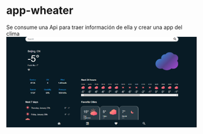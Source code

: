 # app-wheater
Se consume una Api para traer información de ella y crear una app del clima 
![Image text](https://github.com/HugoBustamante/app-wheater/blob/main/img-app-wheater1.png)
